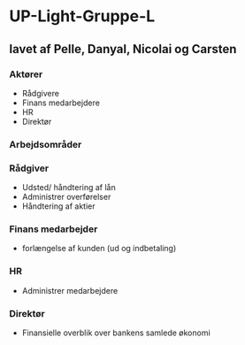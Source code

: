 # UP-Light-Gruppe-L
## lavet af Pelle, Danyal, Nicolai og Carsten


### Aktører
- Rådgivere
- Finans medarbejdere
- HR
- Direktør


### Arbejdsområder

### Rådgiver

- Udsted/ håndtering af lån
- Administrer overførelser
- Håndtering af aktier

### Finans medarbejder

- forlængelse af kunden (ud og indbetaling)

  
### HR
- Administrer medarbejdere


### Direktør

- Finansielle overblik over bankens samlede økonomi


